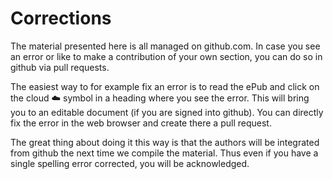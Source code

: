 # Corrections

The material presented here is all managed on github.com. In case you see an error or like to make a contribution of your own section, you can do so in github via pull requests.

The easiest way to for example fix an error is to read the ePub and click on the cloud :cloud: symbol in a heading where you see the error. This will bring you to an editable document (if you are signed into github). You can directly fix the error in the web browser and create there a pull request.

The great thing about doing it this way is that the authors will be integrated from github the next time we compile the material. Thus even if you have a single spelling error corrected, you will be acknowledged.
